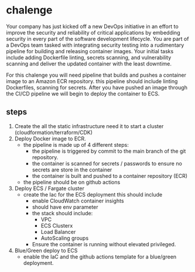 # chalenge


Your company has just kicked off a new DevOps initiative in an effort to improve the security and reliability of critical applications by embedding security in every part of the software development lifecycle. 
You are part of a DevOps team tasked with integrating security testing into a rudimentary pipeline for building and releasing container images. 
Your initial tasks include adding Dockerfile linting, secrets scanning, and vulnerability scanning and deliver the updated container with the least downtime.


For this chalenge you will need pipeline that builds and pushes a container image to an Amazon ECR repository. this pipeline should include linting Dockerfiles, scanning for secrets.
After you have pushed an image through the CI/CD pipeline we will begin to deploy the container to ECS.


## steps

1. Create the all the static infrastructure need it to start a cluster (cloudformation/terraform/CDK)
2. Deploy Docker image to ECR.
    * the pipeline is made up of 4 different steps:
        * the pipeline is triggered by commit to the main branch of the git repository.
        * the container is scanned for secrets / passwords to ensure no secrets are store in the container
        * the container is built and pushed to a container repository (ECR)
    * the pipeline should be on github actions
3. Deploy ECS / Fargate cluster
    * create the Iac for the ECS deployment this should include
        * enable CloudWatch container insights
        * should have env parameter
        * the stack should include:
            * VPC
            * ECS Clusterx
            * Load Balancer
            * AutoScaling groups
        * Ensure the container is running without elevated privileged.
4. Blue/Green deploy to ECS
    * enable the IaC and the github actions template for a blue/green deployment.
